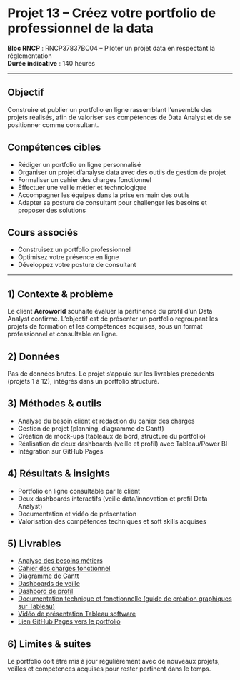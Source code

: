# Projet 13 – Créez votre portfolio de professionnel de la data

**Bloc RNCP** : RNCP37837BC04 – Piloter un projet data en respectant la réglementation  
**Durée indicative** : 140 heures  

---

## Objectif
Construire et publier un portfolio en ligne rassemblant l’ensemble des projets réalisés, afin de valoriser ses compétences de Data Analyst et de se positionner comme consultant.

## Compétences cibles
- Rédiger un portfolio en ligne personnalisé  
- Organiser un projet d’analyse data avec des outils de gestion de projet  
- Formaliser un cahier des charges fonctionnel  
- Effectuer une veille métier et technologique  
- Accompagner les équipes dans la prise en main des outils  
- Adapter sa posture de consultant pour challenger les besoins et proposer des solutions  

## Cours associés
- Construisez un portfolio professionnel  
- Optimisez votre présence en ligne  
- Développez votre posture de consultant  

---

## 1) Contexte & problème
Le client **Aéroworld** souhaite évaluer la pertinence du profil d’un Data Analyst confirmé. L’objectif est de présenter un portfolio regroupant les projets de formation et les compétences acquises, sous un format professionnel et consultable en ligne.

## 2) Données
Pas de données brutes. Le projet s’appuie sur les livrables précédents (projets 1 à 12), intégrés dans un portfolio structuré.

## 3) Méthodes & outils
- Analyse du besoin client et rédaction du cahier des charges  
- Gestion de projet (planning, diagramme de Gantt)  
- Création de mock-ups (tableaux de bord, structure du portfolio)  
- Réalisation de deux dashboards (veille et profil) avec Tableau/Power BI  
- Intégration sur GitHub Pages  

## 4) Résultats & insights
- Portfolio en ligne consultable par le client  
- Deux dashboards interactifs (veille data/innovation et profil Data Analyst)  
- Documentation et vidéo de présentation  
- Valorisation des compétences techniques et soft skills acquises  

## 5) Livrables
- [Analyse des besoins métiers](Analyse%20des%20besoins%20métiers.pdf)
- [Cahier des charges fonctionnel](Cahier%20des%20charges%20fonctionnel.pdf)  
- [Diagramme de Gantt](Gantt.pdf)  
- [Dashboards de veille](Veille%20Data%20%26%20Innovation%202025.pdf)
- [Dashbord de profil](Mon%20profil%20Data%20Analyst.pdf) 
- [Documentation technique et fonctionnelle (guide de création graphiques sur Tableau)](Guide_creation_graphiques_Tableau.pdf) 
- [Vidéo de présentation Tableau software](https://www.loom.com/share/87058b318b6847e4b634ce2d70279403?sid=1405af59-7605-4fa0-bbe8-5975af526a66)  
- [Lien GitHub Pages vers le portfolio](https://gabgwy.github.io/portfolio-data-analyst/portfolio-data-analyst/)  

## 6) Limites & suites
Le portfolio doit être mis à jour régulièrement avec de nouveaux projets, veilles et compétences acquises pour rester pertinent dans le temps.
